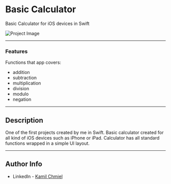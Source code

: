 # Basic Calculator

Basic Calculator for iOS devices in Swift

![Project Image](https://i.imgur.com/t4vpaXM.png)

---

### Features
Functions that app covers:
- addition
- subtraction
- multiplication
- division
- modulo
- negation

---

## Description

One of the first projects created by me in Swift. Basic calculator created for all kind of iOS devices such as iPhone or iPad. Calculator has all standard functions wrapped in a simple UI layout.

---

## Author Info

- LinkedIn - [Kamil Chmiel](https://www.linkedin.com/in/kamil-chmiel-597080156/)
